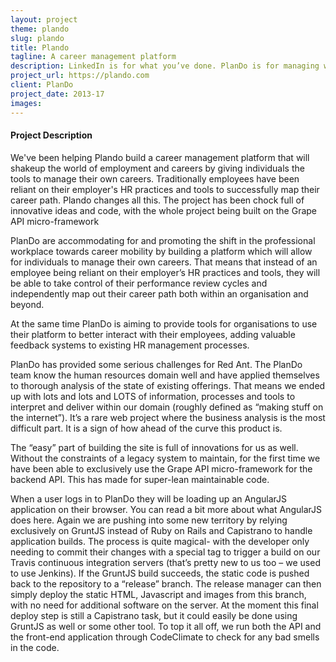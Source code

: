 ```yaml
---
layout: project
theme: plando
slug: plando
title: Plando
tagline: A career management platform
description: LinkedIn is for what you’ve done. PlanDo is for managing what you want to be. We’ve been helping Plando build a career management platform that gives individuals the tools to manage their own careers.
project_url: https://plando.com
client: PlanDo
project_date: 2013-17
images:
---
```


#### Project Description


We've been helping Plando build a career management platform that will shakeup the world of employment and careers by giving individuals the tools to manage their own careers. Traditionally employees have been reliant on their employer's HR practices and tools to successfully map their career path. Plando changes all this. The project has been chock full of innovative ideas and code, with the whole project being built on the Grape API micro-framework

PlanDo are accommodating for and promoting the shift in the professional workplace towards career mobility by building a platform which will allow for individuals to manage their own careers. That means that instead of an employee being reliant on their employer’s HR practices and tools, they will be able to take control of their performance review cycles and independently map out their career path both within an organisation and beyond.

At the same time PlanDo is aiming to provide tools for organisations to use their platform to better interact with their employees, adding valuable feedback systems to existing HR management processes.

PlanDo has provided some serious challenges for Red Ant. The PlanDo team know the human resources domain well and have applied themselves to thorough analysis of the state of existing offerings. That means we ended up with lots and lots and LOTS of information, processes and tools to interpret and deliver within our domain (roughly defined as “making stuff on the internet”). It’s a rare web project where the business analysis is the most difficult part. It is a sign of how ahead of the curve this product is.

The “easy” part of building the site is full of innovations for us as well. Without the constraints of a legacy system to maintain, for the first time we have been able to exclusively use the Grape API micro-framework for the backend API. This has made for super-lean maintainable code.

When a user logs in to PlanDo they will be loading up an AngularJS application on their browser. You can read a bit more about what AngularJS does here. Again we are pushing into some new territory by relying exclusively on GruntJS instead of Ruby on Rails and Capistrano to handle application builds. The process is quite magical- with the developer only needing to commit their changes with a special tag to trigger a build on our Travis continuous integration servers (that’s pretty new to us too – we used to use Jenkins). If the GruntJS build succeeds, the static code is pushed back to the repository to a “release” branch. The release manager can then simply deploy the static HTML, Javascript and images from this branch, with no need for additional software on the server. At the moment this final deploy step is still a Capistrano task, but it could easily be done using GruntJS as well or some other tool. To top it all off, we run both the API and the front-end application through CodeClimate to check for any bad smells in the code.

